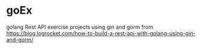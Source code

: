 # goEx
golang Rest API exercise projects using gin and gorm
from https://blog.logrocket.com/how-to-build-a-rest-api-with-golang-using-gin-and-gorm/
